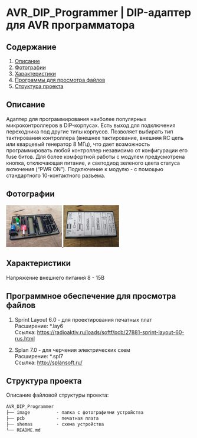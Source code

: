 # AVR_DIP_Programmer | DIP-адаптер для AVR программатора



Содержание
----
1. <a href="https://github.com/maestro-102/AVR_DIP_Programmer#%D0%BE%D0%BF%D0%B8%D1%81%D0%B0%D0%BD%D0%B8%D0%B5">Описание</a>
2. <a href="https://github.com/maestro-102/AVR_DIP_Programmer#%D1%84%D0%BE%D1%82%D0%BE%D0%B3%D1%80%D0%B0%D1%84%D0%B8%D0%B8">Фотографии</a>
3. <a href="https://github.com/maestro-102/AVR_DIP_Programmer#%D1%85%D0%B0%D1%80%D0%B0%D0%BA%D1%82%D0%B5%D1%80%D0%B8%D1%81%D1%82%D0%B8%D0%BA%D0%B8">Характеристики</a>
4. <a href="https://github.com/maestro-102/AVR_DIP_Programmer#%D0%BF%D1%80%D0%BE%D0%B3%D1%80%D0%B0%D0%BC%D0%BC%D0%BD%D0%BE%D0%B5-%D0%BE%D0%B1%D0%B5%D1%81%D0%BF%D0%B5%D1%87%D0%B5%D0%BD%D0%B8%D0%B5-%D0%B4%D0%BB%D1%8F-%D0%BF%D1%80%D0%BE%D1%81%D0%BC%D0%BE%D1%82%D1%80%D0%B0-%D1%84%D0%B0%D0%B9%D0%BB%D0%BE%D0%B2">Программы для просмотра файлов</a>
5. <a href="https://github.com/maestro-102/AVR_DIP_Programmer#%D1%81%D1%82%D1%80%D1%83%D0%BA%D1%82%D1%83%D1%80%D0%B0-%D0%BF%D1%80%D0%BE%D0%B5%D0%BA%D1%82%D0%B0">Структура проекта</a>

Описание
----
Адаптер для программирования наиболее популярных микроконтроллеров в DIP-корпусах. Есть выход для подключения переходника под другие типы корпусов. Позволяет выбирать тип тактирования контроллера (внешнее тактирование, внешняя RC цепь или кварцевый генератор 8 МГц), что дает возможность программировать любой контроллер независимо от конфигурации его fuse битов. Для более комфортной работы с модулем предусмотрена кнопка, отключающая питание, и светодиод зеленого цвета статуса включения (“PWR ON”). Подключение к модулю - с помощью стандартного 10-контактного разъема.

Фотографии
----
<a href="https://github.com/maestro-102/AVR_DIP_Programmer/blob/master/images/1.jpg" target="_blank">
    <img src="https://github.com/maestro-102/AVR_DIP_Programmer/blob/master/images/1.jpg?raw=true" width=30% alt="preview">
</a>

<a href="https://github.com/maestro-102/AVR_DIP_Programmer/blob/master/images/2.jpg" target="_blank">
    <img src="https://github.com/maestro-102/AVR_DIP_Programmer/blob/master/images/2.jpg?raw=true" width=30% alt="preview">
</a>

Характеристики
----
Напряжение внешнего питания 8 - 15В

Программное обеспечение для просмотра файлов
----

1. Sprint Layout 6.0 - для проектирования печатных плат \
Расширение: \*.lay6 \
Ссылка: https://radioaktiv.ru/loads/softf/pcb/27881-sprint-layout-60-rus.html

2. Splan 7.0 - для черчения электрических схем \
Расширение: \*.spl7 \
Ссылка: http://splansoft.ru/

Структура проекта
----
Описание файловой структуры проекта:

    AVR_DIP_Programmer
    ├── image          - папка с фотографиями устройства
    ├── pcb            - печатная плата
    ├── shemas         - схема устройства
    └── README.md 
